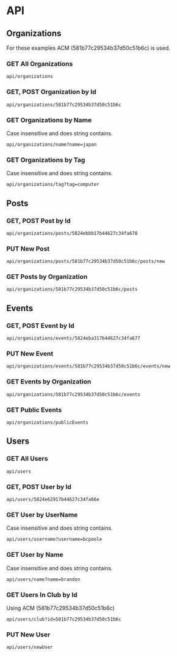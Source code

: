 # API

## Organizations
For these examples ACM (581b77c29534b37d50c51b6c) is used.

### GET All Organizations
    api/organizations

### GET, POST Organization by Id
    api/organizations/581b77c29534b37d50c51b6c

### GET Organizations by Name
Case insensitive and does string contains.

    api/organizations/name?name=japan

### GET Organizations by Tag
Case insensitive and does string contains.

    api/organizations/tag?tag=computer

## Posts

### GET, POST Post by Id
    api/organizations/posts/5824ebbb17b44627c34fa678

### PUT New Post
    api/organizations/posts/581b77c29534b37d50c51b6c/posts/new

### GET Posts by Organization
    api/organizations/581b77c29534b37d50c51b6c/posts

## Events

### GET, POST Event by Id
    api/organizations/events/5824eba317b44627c34fa677

### PUT New Event
    api/organizations/events/581b77c29534b37d50c51b6c/events/new

### GET Events by Organization
    api/organizations/581b77c29534b37d50c51b6c/events

### GET Public Events
    api/organizations/publicEvents

## Users

### GET All Users
    api/users

### GET, POST User by Id
    api/users/5824e62917b44627c34fa66e

### GET User by UserName
Case insensitive and does string contains.

    api/users/username?username=bcpoole

### GET User by Name
Case insensitive and does string contains.

    api/users/name?name=brandon

### GET Users In Club by Id
Using ACM (581b77c29534b37d50c51b6c)

    api/users/club?id=581b77c29534b37d50c51b6c

### PUT New User
    api/users/newUser
